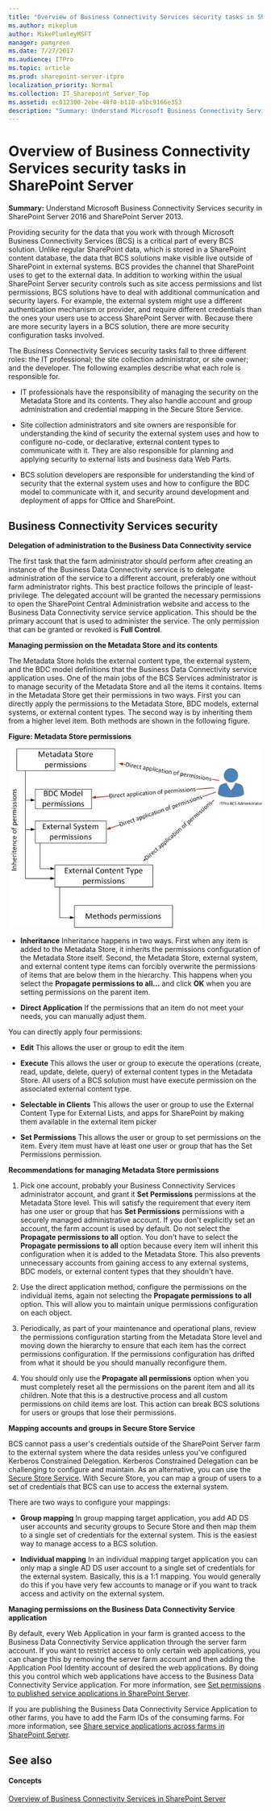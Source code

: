 ```yaml
---
title: "Overview of Business Connectivity Services security tasks in SharePoint Server"
ms.author: mikeplum
author: MikePlumleyMSFT
manager: pamgreen
ms.date: 7/27/2017
ms.audience: ITPro
ms.topic: article
ms.prod: sharepoint-server-itpro
localization_priority: Normal
ms.collection: IT_Sharepoint_Server_Top
ms.assetid: ec012300-2ebe-48f0-b110-a5bc9166e353
description: "Summary: Understand Microsoft Business Connectivity Services security in SharePoint Server 2016 and SharePoint Server 2013."
---
```


# Overview of Business Connectivity Services security tasks in SharePoint Server

 **Summary:** Understand Microsoft Business Connectivity Services security in SharePoint Server 2016 and SharePoint Server 2013. 
  
Providing security for the data that you work with through Microsoft Business Connectivity Services (BCS) is a critical part of every BCS solution. Unlike regular SharePoint data, which is stored in a SharePoint content database, the data that BCS solutions make visible live outside of SharePoint in external systems. BCS provides the channel that SharePoint uses to get to the external data. In addition to working within the usual SharePoint Server security controls such as site access permissions and list permissions, BCS solutions have to deal with additional communication and security layers. For example, the external system might use a different authentication mechanism or provider, and require different credentials than the ones your users use to access SharePoint Server with. Because there are more security layers in a BCS solution, there are more security configuration tasks involved.
  
The Business Connectivity Services security tasks fall to three different roles: the IT professional; the site collection administrator, or site owner; and the developer. The following examples describe what each role is responsible for.
  
- IT professionals have the responsibility of managing the security on the Metadata Store and its contents. They also handle account and group administration and credential mapping in the Secure Store Service.
    
- Site collection administrators and site owners are responsible for understanding the kind of security the external system uses and how to configure no-code, or declarative, external content types to communicate with it. They are also responsible for planning and applying security to external lists and business data Web Parts.
    
- BCS solution developers are responsible for understanding the kind of security that the external system uses and how to configure the BDC model to communicate with it, and security around development and deployment of apps for Office and SharePoint.
    
## Business Connectivity Services security
<a name="section1"> </a>

 **Delegation of administration to the **Business Data Connectivity service****
  
The first task that the farm administrator should perform after creating an instance of the Business Data Connectivity service is to delegate administration of the service to a different account, preferably one without farm administrator rights. This best practice follows the principle of least-privilege. The delegated account will be granted the necessary permissions to open the SharePoint Central Administration website and access to the Business Data Connectivity service service application. This should be the primary account that is used to administer the service. The only permission that can be granted or revoked is **Full Control**.
  
 **Managing permission on the Metadata Store and its contents**
  
The Metadata Store holds the external content type, the external system, and the BDC model definitions that the Business Data Connectivity service application uses. One of the main jobs of the BCS Services administrator is to manage security of the Metadata Store and all the items it contains. Items in the Metadata Store get their permissions in two ways. First you can directly apply the permissions to the Metadata Store, BDC models, external systems, or external content types. The second way is by inheriting them from a higher level item. Both methods are shown in the following figure.
  
**Figure: Metadata Store permissions**

![Diagram of metadata store permissions](../media/MetadataStorePermissions.jpg)
  
- **Inheritance** Inheritance happens in two ways. First when any item is added to the Metadata Store, it inherits the permissions configuration of the Metadata Store itself. Second, the Metadata Store, external system, and external content type items can forcibly overwrite the permissions of items that are below them in the hierarchy. This happens when you select the **Propagate permissions to all…** and click **OK** when you are setting permissions on the parent item. 
    
- **Direct Application** If the permissions that an item do not meet your needs, you can manually adjust them. 
    
You can directly apply four permissions:
  
- **Edit** This allows the user or group to edit the item 
    
- **Execute** This allows the user or group to execute the operations (create, read, update, delete, query) of external content types in the Metadata Store. All users of a BCS solution must have execute permission on the associated external content type. 
    
- **Selectable in Clients** This allows the user or group to use the External Content Type for External Lists, and apps for SharePoint by making them available in the external item picker 
    
- **Set Permissions** This allows the user or group to set permissions on the item. Every item must have at least one user or group that has the Set Permissions permission. 
    
 **Recommendations for managing Metadata Store permissions**
  
1. Pick one account, probably your Business Connectivity Services administrator account, and grant it **Set Permissions** permissions at the Metadata Store level. This will satisfy the requirement that every item has one user or group that has **Set Permissions** permissions with a securely managed administrative account. If you don't explicitly set an account, the farm account is used by default. Do not select the **Propagate permissions to all** option. You don't have to select the **Propagate permissions to all** option because every item will inherit this configuration when it is added to the Metadata Store. This also prevents unnecessary accounts from gaining access to any external systems, BDC models, or external content types that they shouldn't have. 
    
2. Use the direct application method, configure the permissions on the individual items, again not selecting the **Propagate permissions to all** option. This will allow you to maintain unique permissions configuration on each object. 
    
3. Periodically, as part of your maintenance and operational plans, review the permissions configuration starting from the Metadata Store level and moving down the hierarchy to ensure that each item has the correct permissions configuration. If the permissions configuration has drifted from what it should be you should manually reconfigure them.
    
4. You should only use the **Propagate all permissions** option when you must completely reset all the permissions on the parent item and all its children. Note that this is a destructive process and all custom permissions on child items are lost. This action can break BCS solutions for users or groups that lose their permissions. 
    
 **Mapping accounts and groups in Secure Store Service**
  
BCS cannot pass a user's credentials outside of the SharePoint Server farm to the external system where the data resides unless you've configured Kerberos Constrained Delegation. Kerberos Constrained Delegation can be challenging to configure and maintain. As an alternative, you can use the [Secure Store Service](http://technet.microsoft.com/library/e1196de0-1eb9-4c50-aeca-93e0eba7be0d%28Office.14%29.aspx). With Secure Store, you can map a group of users to a set of credentials that BCS can use to access the external system.
  
There are two ways to configure your mappings:
  
- **Group mapping** In group mapping target application, you add AD DS user accounts and security groups to Secure Store and then map them to a single set of credentials for the external system. This is the easiest way to manage access to a BCS solution. 
    
- **Individual mapping** In an individual mapping target application you can only map a single AD DS user account to a single set of credentials for the external system. Basically, this is a 1:1 mapping. You would generally do this if you have very few accounts to manage or if you want to track access and activity on the external system. 
    
 **Managing permissions on the Business Data Connectivity Service application**
  
By default, every Web Application in your farm is granted access to the Business Data Connectivity Service application through the server farm account. If you want to restrict access to only certain web applications, you can change this by removing the server farm account and then adding the Application Pool Identity account of desired the web applications. By doing this you control which web applications have access to the Business Data Connectivity Service application. For more information, see [Set permissions to published service applications in SharePoint Server](set-permission-to-a-published-service-application.md).
  
If you are publishing the Business Data Connectivity Service Application to other farms, you have to add the Farm IDs of the consuming farms. For more information, see [Share service applications across farms in SharePoint Server](share-service-applications-across-farms.md).
  
## See also
<a name="section1"> </a>

#### Concepts

[Overview of Business Connectivity Services in SharePoint Server](business-connectivity-services-overview.md)

